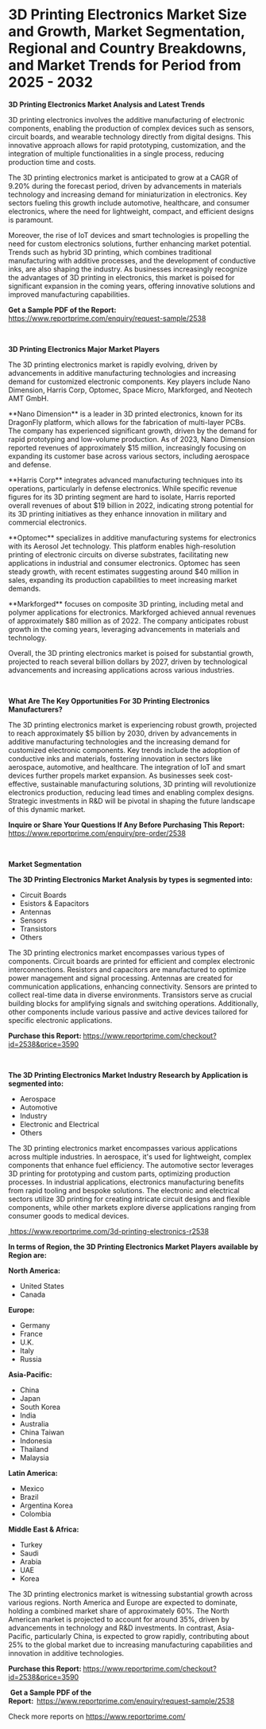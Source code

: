 <p><h1>3D Printing Electronics Market Size and Growth, Market Segmentation, Regional and Country Breakdowns, and Market Trends for Period from 2025 -  2032</h1></p><p><strong>3D Printing Electronics Market Analysis and Latest Trends</strong></p>
<p><p>3D printing electronics involves the additive manufacturing of electronic components, enabling the production of complex devices such as sensors, circuit boards, and wearable technology directly from digital designs. This innovative approach allows for rapid prototyping, customization, and the integration of multiple functionalities in a single process, reducing production time and costs.</p><p>The 3D printing electronics market is anticipated to grow at a CAGR of 9.20% during the forecast period, driven by advancements in materials technology and increasing demand for miniaturization in electronics. Key sectors fueling this growth include automotive, healthcare, and consumer electronics, where the need for lightweight, compact, and efficient designs is paramount. </p><p>Moreover, the rise of IoT devices and smart technologies is propelling the need for custom electronics solutions, further enhancing market potential. Trends such as hybrid 3D printing, which combines traditional manufacturing with additive processes, and the development of conductive inks, are also shaping the industry. As businesses increasingly recognize the advantages of 3D printing in electronics, this market is poised for significant expansion in the coming years, offering innovative solutions and improved manufacturing capabilities.</p></p>
<p><strong>Get a Sample PDF of the Report:&nbsp;</strong> <a href="https://www.reportprime.com/enquiry/request-sample/2538?utm_campaign=3284&utm_medium=2&utm_source=Github&utm_content=ia&utm_term=18032025&utm_id=3d-printing-electronics">https://www.reportprime.com/enquiry/request-sample/2538</a></p>
<p>&nbsp;</p>
<p><strong>3D Printing Electronics Major Market Players</strong></p>
<p><p>The 3D printing electronics market is rapidly evolving, driven by advancements in additive manufacturing technologies and increasing demand for customized electronic components. Key players include Nano Dimension, Harris Corp, Optomec, Space Micro, Markforged, and Neotech AMT GmbH.</p><p>**Nano Dimension** is a leader in 3D printed electronics, known for its DragonFly platform, which allows for the fabrication of multi-layer PCBs. The company has experienced significant growth, driven by the demand for rapid prototyping and low-volume production. As of 2023, Nano Dimension reported revenues of approximately $15 million, increasingly focusing on expanding its customer base across various sectors, including aerospace and defense.</p><p>**Harris Corp** integrates advanced manufacturing techniques into its operations, particularly in defense electronics. While specific revenue figures for its 3D printing segment are hard to isolate, Harris reported overall revenues of about $19 billion in 2022, indicating strong potential for its 3D printing initiatives as they enhance innovation in military and commercial electronics.</p><p>**Optomec** specializes in additive manufacturing systems for electronics with its Aerosol Jet technology. This platform enables high-resolution printing of electronic circuits on diverse substrates, facilitating new applications in industrial and consumer electronics. Optomec has seen steady growth, with recent estimates suggesting around $40 million in sales, expanding its production capabilities to meet increasing market demands.</p><p>**Markforged** focuses on composite 3D printing, including metal and polymer applications for electronics. Markforged achieved annual revenues of approximately $80 million as of 2022. The company anticipates robust growth in the coming years, leveraging advancements in materials and technology.</p><p>Overall, the 3D printing electronics market is poised for substantial growth, projected to reach several billion dollars by 2027, driven by technological advancements and increasing applications across various industries.</p></p>
<p>&nbsp;</p>
<p><strong>What Are The Key Opportunities For 3D Printing Electronics Manufacturers?</strong></p>
<p><p>The 3D printing electronics market is experiencing robust growth, projected to reach approximately $5 billion by 2030, driven by advancements in additive manufacturing technologies and the increasing demand for customized electronic components. Key trends include the adoption of conductive inks and materials, fostering innovation in sectors like aerospace, automotive, and healthcare. The integration of IoT and smart devices further propels market expansion. As businesses seek cost-effective, sustainable manufacturing solutions, 3D printing will revolutionize electronics production, reducing lead times and enabling complex designs. Strategic investments in R&D will be pivotal in shaping the future landscape of this dynamic market.</p></p>
<p><strong>Inquire or Share Your Questions If Any Before Purchasing This Report:</strong> <a href="https://www.reportprime.com/enquiry/pre-order/2538?utm_campaign=3284&utm_medium=2&utm_source=Github&utm_content=ia&utm_term=18032025&utm_id=3d-printing-electronics">https://www.reportprime.com/enquiry/pre-order/2538</a></p>
<p>&nbsp;</p>
<p><strong>Market Segmentation</strong></p>
<p><strong>The 3D Printing Electronics Market Analysis by types is segmented into:</strong></p>
<p><ul><li>Circuit Boards</li><li>Esistors & Eapacitors</li><li>Antennas</li><li>Sensors</li><li>Transistors</li><li>Others</li></ul></p>
<p><p>The 3D printing electronics market encompasses various types of components. Circuit boards are printed for efficient and complex electronic interconnections. Resistors and capacitors are manufactured to optimize power management and signal processing. Antennas are created for communication applications, enhancing connectivity. Sensors are printed to collect real-time data in diverse environments. Transistors serve as crucial building blocks for amplifying signals and switching operations. Additionally, other components include various passive and active devices tailored for specific electronic applications.</p></p>
<p><strong>Purchase this Report:&nbsp;</strong><a href="https://www.reportprime.com/checkout?id=2538&price=3590&utm_campaign=3284&utm_medium=2&utm_source=Github&utm_content=ia&utm_term=18032025&utm_id=3d-printing-electronics">https://www.reportprime.com/checkout?id=2538&price=3590</a></p>
<p>&nbsp;</p>
<p><strong>The 3D Printing Electronics Market Industry Research by Application is segmented into:</strong></p>
<p><ul><li>Aerospace</li><li>Automotive</li><li>Industry</li><li>Electronic and Electrical</li><li>Others</li></ul></p>
<p><p>The 3D printing electronics market encompasses various applications across multiple industries. In aerospace, it's used for lightweight, complex components that enhance fuel efficiency. The automotive sector leverages 3D printing for prototyping and custom parts, optimizing production processes. In industrial applications, electronics manufacturing benefits from rapid tooling and bespoke solutions. The electronic and electrical sectors utilize 3D printing for creating intricate circuit designs and flexible components, while other markets explore diverse applications ranging from consumer goods to medical devices.</p></p>
<p><a href="https://www.reportprime.com/3d-printing-electronics-r2538?utm_campaign=3284&utm_medium=2&utm_source=Github&utm_content=ia&utm_term=18032025&utm_id=3d-printing-electronics">&nbsp;https://www.reportprime.com/3d-printing-electronics-r2538</a></p>
<p><strong>In terms of Region, the 3D Printing Electronics Market Players available by Region are:</strong></p>
<p>
    <p> <strong> North America: </strong>
        <ul>
            <li>United States</li>
            <li>Canada</li>
        </ul>
        </p> 
    <p> <strong> Europe: </strong>
        <ul>
            <li>Germany</li>
            <li>France</li>
            <li>U.K.</li>
            <li>Italy</li>
            <li>Russia</li>
        </ul>
        </p> 
    <p> <strong> Asia-Pacific: </strong>
        <ul>
            <li>China</li>
            <li>Japan</li>
            <li>South Korea</li>
            <li>India</li>
            <li>Australia</li>
            <li>China Taiwan</li>
            <li>Indonesia</li>
            <li>Thailand</li>
            <li>Malaysia</li>
        </ul>
        </p> 
    <p> <strong> Latin America: </strong>
        <ul>
            <li>Mexico</li>
            <li>Brazil</li>
            <li>Argentina Korea</li>
            <li>Colombia</li>
        </ul>
        </p> 
    <p> <strong> Middle East & Africa: </strong>
        <ul>
            <li>Turkey</li>
            <li>Saudi</li>
            <li>Arabia</li>
            <li>UAE</li>
            <li>Korea</li>
        </ul>
    </p>
    </p>
<p><p>The 3D printing electronics market is witnessing substantial growth across various regions. North America and Europe are expected to dominate, holding a combined market share of approximately 60%. The North American market is projected to account for around 35%, driven by advancements in technology and R&D investments. In contrast, Asia-Pacific, particularly China, is expected to grow rapidly, contributing about 25% to the global market due to increasing manufacturing capabilities and innovation in additive technologies.</p></p>
<p><strong>Purchase this Report: </strong><a href="https://www.reportprime.com/checkout?id=2538&price=3590&utm_campaign=3284&utm_medium=2&utm_source=Github&utm_content=ia&utm_term=18032025&utm_id=3d-printing-electronics">https://www.reportprime.com/checkout?id=2538&price=3590</a></p>
<p>&nbsp;<strong>Get a Sample PDF of the Report:&nbsp;&nbsp;</strong><a href="https://www.reportprime.com/enquiry/request-sample/2538?utm_campaign=3284&utm_medium=2&utm_source=Github&utm_content=ia&utm_term=18032025&utm_id=3d-printing-electronics">https://www.reportprime.com/enquiry/request-sample/2538</a></p>
<p><strong></strong></p>
<p>Check more reports on <a href="https://www.reportprime.com/?utm_campaign=3284&utm_medium=2&utm_source=Github&utm_content=ia&utm_term=18032025&utm_id=3d-printing-electronics">https://www.reportprime.com/</a></p>